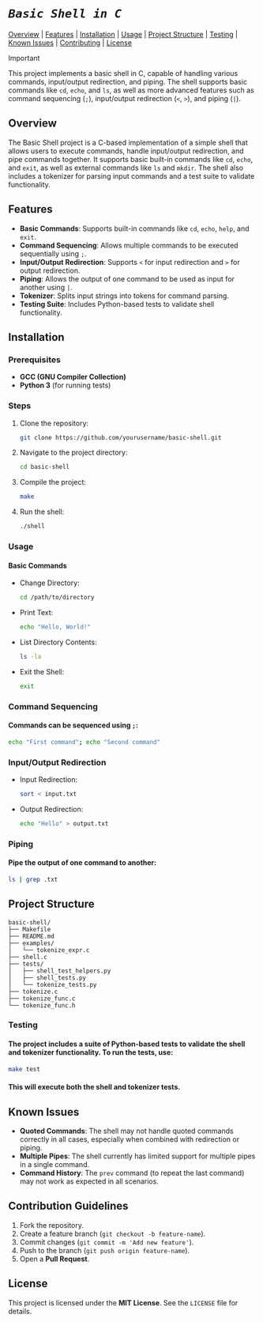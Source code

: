 # ***`Basic Shell in C`***

[Overview](#overview) | [Features](#features) | [Installation](#installation) | [Usage](#usage) | [Project Structure](#project-structure) | [Testing](#testing) | [Known Issues](#known-issues) | [Contributing](#contributing) | [License](#license)

> [!IMPORTANT]
> This project implements a basic shell in C, capable of handling various commands, input/output redirection, and piping. The shell supports basic commands like `cd`, `echo`, and `ls`, as well as more advanced features such as command sequencing (`;`), input/output redirection (`<`, `>`), and piping (`|`).

## Overview

The Basic Shell project is a C-based implementation of a simple shell that allows users to execute commands, handle input/output redirection, and pipe commands together. It supports basic built-in commands like `cd`, `echo`, and `exit`, as well as external commands like `ls` and `mkdir`. The shell also includes a tokenizer for parsing input commands and a test suite to validate functionality.

## Features

- **Basic Commands**: Supports built-in commands like `cd`, `echo`, `help`, and `exit`.
- **Command Sequencing**: Allows multiple commands to be executed sequentially using `;`.
- **Input/Output Redirection**: Supports `<` for input redirection and `>` for output redirection.
- **Piping**: Allows the output of one command to be used as input for another using `|`.
- **Tokenizer**: Splits input strings into tokens for command parsing.
- **Testing Suite**: Includes Python-based tests to validate shell functionality.

## Installation

### Prerequisites

- **GCC (GNU Compiler Collection)**
- **Python 3** (for running tests)

### Steps

1. Clone the repository:
   ```sh
   git clone https://github.com/yourusername/basic-shell.git
   ```
2. Navigate to the project directory:
   ```sh
   cd basic-shell
   ```
3. Compile the project:
   ```sh
   make
   ```
4. Run the shell:
   ```sh
   ./shell
   ```
### Usage

#### Basic Commands

* Change Directory:
   ```sh
   cd /path/to/directory
   ```
* Print Text:
   ```sh
   echo "Hello, World!"
   ```
* List Directory Contents:
   ```sh
   ls -la
   ```
* Exit the Shell:
   ```sh
   exit
   ```
### Command Sequencing

#### Commands can be sequenced using `;`:

   ```sh
   echo "First command"; echo "Second command"
   ```

### Input/Output Redirection

* Input Redirection:
   ```sh
   sort < input.txt
   ```
* Output Redirection:
   ```sh
   echo "Hello" > output.txt
   ```

### Piping

#### Pipe the output of one command to another:

   ```sh
   ls | grep .txt
   ```
## Project Structure

```plaintext
basic-shell/
├── Makefile
├── README.md
├── examples/
│   └── tokenize_expr.c
├── shell.c
├── tests/
│   ├── shell_test_helpers.py
│   ├── shell_tests.py
│   └── tokenize_tests.py
├── tokenize.c
├── tokenize_func.c
└── tokenize_func.h
```
### Testing

#### The project includes a suite of Python-based tests to validate the shell and tokenizer functionality. To run the tests, use:

   ```sh
   make test
   ```
#### This will execute both the shell and tokenizer tests.

## Known Issues

- **Quoted Commands**: The shell may not handle quoted commands correctly in all cases, especially when combined with redirection or piping.
- **Multiple Pipes**: The shell currently has limited support for multiple pipes in a single command.
- **Command History**: The `prev` command (to repeat the last command) may not work as expected in all scenarios.

## Contribution Guidelines

1. Fork the repository.
2. Create a feature branch (`git checkout -b feature-name`).
3. Commit changes (`git commit -m 'Add new feature'`).
4. Push to the branch (`git push origin feature-name`).
5. Open a **Pull Request**.


## License

This project is licensed under the **MIT License**. See the `LICENSE` file for details.

